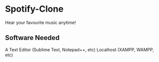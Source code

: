 # Spotify-Clone

Hear your favourite music anytime!

## Software Needed

A Text Editor (Sublime Text, Notepad++, etc)
Localhost (XAMPP, WAMPP, etc)

